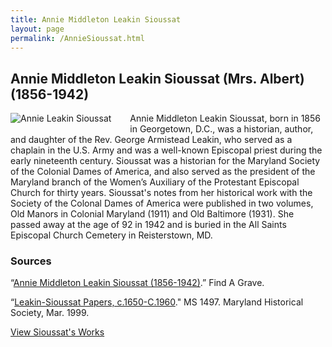 ```yaml
---
title: Annie Middleton Leakin Sioussat
layout: page
permalink: /AnnieSioussat.html
---
```


## Annie Middleton Leakin Sioussat (Mrs. Albert) (1856-1942)
<div style="float: left;padding-right: 30px;padding-bottom: 15px;"><img src="https://elizajames.github.io/WLCB_draft/assets/img/AnnieSioussat.jpg" alt="Annie Leakin Sioussat"></div>

Annie Middleton Leakin Sioussat, born in 1856 in Georgetown, D.C., was a historian, author, and daughter of the Rev. George Armistead Leakin, who served as a chaplain in the U.S. Army and was a well-known Episcopal priest during the early nineteenth century. Sioussat was a historian for the Maryland Society of the Colonial Dames of America, and also served as the president of the Maryland branch of the Women’s Auxiliary of the Protestant Episcopal Church for thirty years. Sioussat's notes from her historical work with the Society of the Colonal Dames of America were published in two volumes, Old Manors in Colonial Maryland (1911) and Old Baltimore (1931). She passed away at the age of 92 in 1942 and is buried in the All Saints Episcopal Church Cemetery in Reisterstown, MD.

### Sources
“[Annie Middleton Leakin Sioussat (1856-1942)](http://www.findagrave.com/memorial/156668536/annie-middleton-sioussat).” Find A Grave.

“[Leakin-Sioussat Papers, c.1650-C.1960](http://www.mdhs.org/findingaid/leakin-sioussat-papers-c1650-c1960-ms-1497)." MS 1497. Maryland Historical Society, Mar. 1999.

[View Sioussat's Works](https://elizajames.github.io/WLCB_draft/browse.html#sioussat)
